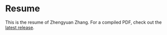 # Resume
This is the resume of Zhengyuan Zhang. For a compiled PDF, check out the [latest release](https://github.com/Ruminateer/Resume/releases/latest).
